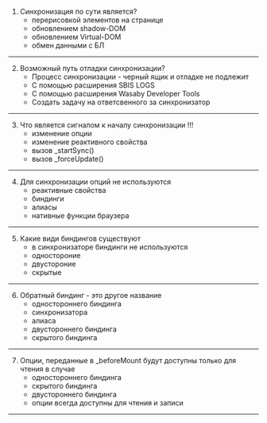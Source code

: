 1. Синхронизация по сути является?
	+ перерисовкой элементов на странице
	- обновлением shadow-DOM
	- обновлением Virtual-DOM
	- обмен данными с БЛ

---
2. Возможный путь отладки синхронизации?
	- Процесс синхронизации - черный ящик и отладке не подлежит
	- С помощью расширения SBIS LOGS
	+ С помощью расширения Wasaby Developer Tools
	- Создать задачу на ответсвенного за синхронизатор

---
3. Что является сигналом к началу синхронизации !!!
	+ изменение опции
	- изменение реактивного свойства
	- вызов _startSync()
	- вызов _forceUpdate()
  
---
4. Для синхронизации опций не используются 
	+ реактивные свойства
	- биндинги
	+ алиасы
	+ нативные функции браузера
  
---	
5. Какие види биндингов существуют
	- в синхронизаторе биндинги не используются
	+ одностороние
	+ двустороние
	- скрытые 

---
6. Обратный биндинг - это другое название
	- одностороннего биндинга
	- синхронизатора
	- алиаса
	+ двустороннего биндинга
	- скрытого биндинга

---
7. Опции, переданные в _beforeMount будут доступны только для чтения в случае
	+ одностороннего биндинга
	- скрытого биндинга
	- двустороннего биндинга
	- опции всегда доступны для чтения и записи
  
---
